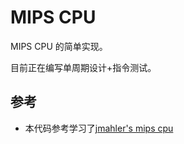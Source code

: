 # MIPS CPU

MIPS CPU 的简单实现。

目前正在编写单周期设计+指令测试。

## 参考

- 本代码参考学习了[jmahler's mips cpu](https://github.com/jmahler/mips-cpu)